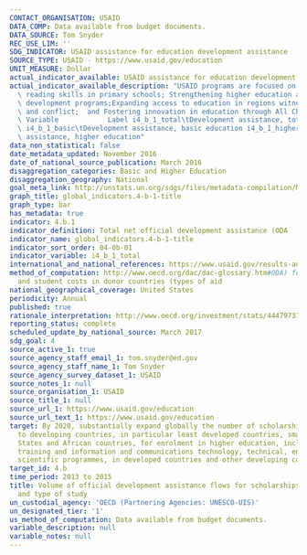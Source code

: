```yaml
---
CONTACT_ORGANISATION: USAID
DATA_COMP: Data available from budget documents.
DATA_SOURCE: Tom Snyder
REC_USE_LIM: ''
SDG_INDICATOR: USAID assistance for education development assistance
SOURCE_TYPE: USAID - https://www.usaid.gov/education
UNIT_MEASURE: Dollar
actual_indicator_available: USAID assistance for education development assistance
actual_indicator_available_description: "USAID programs are focused on: Improving\
  \ reading skills in primary schools; Strengthening higher education and workforce\
  \ development programs;Expanding access to education in regions witnessing crisis\
  \ and conflict;  and Fostering innovation in education through All Children Reading.\
  \ Variable            Label i4_b_1_total\tDevelopment assistance, total education\
  \ i4_b_1_basic\tDevelopment assistance, basic education i4_b_1_higher\tDevelopment\
  \ assistance, higher education"
data_non_statistical: false
date_metadata_updated: November 2016
date_of_national_source_publication: March 2016
disaggregation_categories: Basic and Higher Education
disaggregation_geography: National
goal_meta_link: http://unstats.un.org/sdgs/files/metadata-compilation/Metadata-Goal-4.pdf
graph_title: global_indicators.4-b-1-title
graph_type: bar
has_metadata: true
indicator: 4.b.1
indicator_definition: Total net official development assistance (ODA
indicator_name: global_indicators.4-b-1-title
indicator_sort_order: 04-0b-01
indicator_variable: i4_b_1_total
international_and_national_references: https://www.usaid.gov/results-and-data/budget-spending/congressional-budget-justification
method_of_computation: http://www.oecd.org/dac/dac-glossary.htm#ODA) for scholarships
  and student costs in donor countries (types of aid
national_geographical_coverage: United States
periodicity: Annual
published: true
rationale_interpretation: http://www.oecd.org/investment/stats/44479737.pdf
reporting_status: complete
scheduled_update_by_national_source: March 2017
sdg_goal: 4
source_active_1: true
source_agency_staff_email_1: tom.snyder@ed.gov
source_agency_staff_name_1: Tom Snyder
source_agency_survey_dataset_1: USAID
source_notes_1: null
source_organisation_1: USAID
source_title_1: null
source_url_1: https://www.usaid.gov/education
source_url_text_1: https://www.usaid.gov/education
target: By 2020, substantially expand globally the number of scholarships available
  to developing countries, in particular least developed countries, small island developing
  States and African countries, for enrolment in higher education, including vocational
  training and information and communications technology, technical, engineering and
  scientific programmes, in developed countries and other developing countries.
target_id: 4.b
time_period: 2013 to 2015
title: Volume of official development assistance flows for scholarships by sector
  and type of study
un_custodial_agency: 'OECD (Partnering Agencies: UNESCO-UIS)'
un_designated_tier: '1'
us_method_of_computation: Data available from budget documents.
variable_description: null
variable_notes: null
---
```

